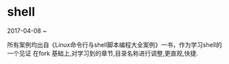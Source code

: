 # shell
2017-04-08 ~ 

所有案例均出自《Linux命令行与shell脚本编程大全案例》一书，作为学习shell的一个见证
在fork 基础上,对学习到的章节,目录名称进行调整,更直观,快捷.
